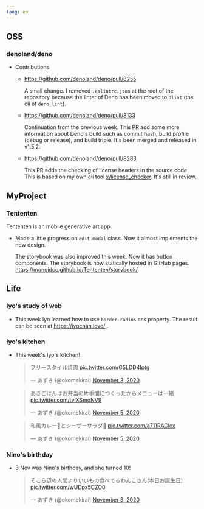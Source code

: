 ```yaml
---
lang: en
---
```


## OSS

### denoland/deno

- Contributions

  - https://github.com/denoland/deno/pull/8255

    A small change. I removed `.eslintrc.json` at the root of the repository because the linter of Deno has been moved to `dlint` (the cli of `deno_lint`).

  - https://github.com/denoland/deno/pull/8133

    Continuation from the previous week. This PR add some more information about Deno's build such as commit hash, build profile (debug or release), and build triple. It's been merged and released in v1.5.2.

  - https://github.com/denoland/deno/pull/8283

    This PR adds the checking of license headers in the source code. This is based on my own cli tool [x/license_checker](https://github.com/kt3k/deno_license_checker). It's still in review.

## MyProject

### Tententen

Tententen is an mobile generative art app.

- Made a little progress on `edit-modal` class. Now it almost implements the new design.

  The storybook was also improved this week. Now it has button components. The storybook is now statically hosted in GitHub pages. https://monoidcc.github.io/Tententen/storybook/

## Life

### Iyo's study of web

- This week Iyo learned how to use `border-radius` css property. The result can be seen at https://iyochan.love/ .

### Iyo's kitchen

- This week's Iyo's kitchen!

  <blockquote class="twitter-tweet"><p lang="ja" dir="ltr">フリースタイル焼肉 <a href="https://t.co/G5LDD4Iptg">pic.twitter.com/G5LDD4Iptg</a></p>&mdash; あずき (@okomekirai) <a href="https://twitter.com/okomekirai/status/1323605428593291265?ref_src=twsrc%5Etfw">November 3, 2020</a></blockquote> <script async src="https://platform.twitter.com/widgets.js" charset="utf-8"></script>

  <blockquote class="twitter-tweet"><p lang="ja" dir="ltr">あさごはんはお弁当の片手間につくったからメニューは一緒 <a href="https://t.co/tviXSmoNV9">pic.twitter.com/tviXSmoNV9</a></p>&mdash; あずき (@okomekirai) <a href="https://twitter.com/okomekirai/status/1324209428229283843?ref_src=twsrc%5Etfw">November 5, 2020</a></blockquote> <script async src="https://platform.twitter.com/widgets.js" charset="utf-8"></script>

  <blockquote class="twitter-tweet"><p lang="ja" dir="ltr">和風カレー🍛とシーザーサラダ🥗 <a href="https://t.co/a711RAClex">pic.twitter.com/a711RAClex</a></p>&mdash; あずき (@okomekirai) <a href="https://twitter.com/okomekirai/status/1324319033601056769?ref_src=twsrc%5Etfw">November 5, 2020</a></blockquote> <script async src="https://platform.twitter.com/widgets.js" charset="utf-8"></script>

### Nino's birthday

- 3 Nov was Nino's birthday, and she turned 10!

  <blockquote class="twitter-tweet"><p lang="ja" dir="ltr">そこら辺の人間よりいいもの食べてるわんこさん(本日お誕生日) <a href="https://t.co/wUDpx5CZO0">pic.twitter.com/wUDpx5CZO0</a></p>&mdash; あずき (@okomekirai) <a href="https://twitter.com/okomekirai/status/1323605240537493510?ref_src=twsrc%5Etfw">November 3, 2020</a></blockquote> <script async src="https://platform.twitter.com/widgets.js" charset="utf-8"></script>

